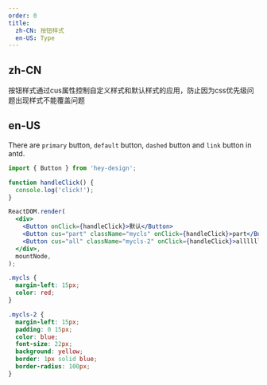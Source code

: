 ```yaml
---
order: 0
title:
  zh-CN: 按钮样式
  en-US: Type
---
```


## zh-CN

按钮样式通过cus属性控制自定义样式和默认样式的应用，防止因为css优先级问题出现样式不能覆盖问题

## en-US

There are `primary` button, `default` button, `dashed` button and `link` button in antd.

```jsx
import { Button } from 'hey-design';

function handleClick() {
  console.log('click!');
}

ReactDOM.render(
  <div>
    <Button onClick={handleClick}>默认</Button>
    <Button cus="part" className="mycls" onClick={handleClick}>part</Button>
    <Button cus="all" className="mycls-2" onClick={handleClick}>alllllllll</Button>
  </div>,
  mountNode,
);
```

```css
.mycls {
  margin-left: 15px;
  color: red;
}

.mycls-2 {
  margin-left: 15px;
  padding: 0 15px;
  color: blue;
  font-size: 22px;
  background: yellow;
  border: 1px solid blue;
  border-radius: 100px;
}
```
